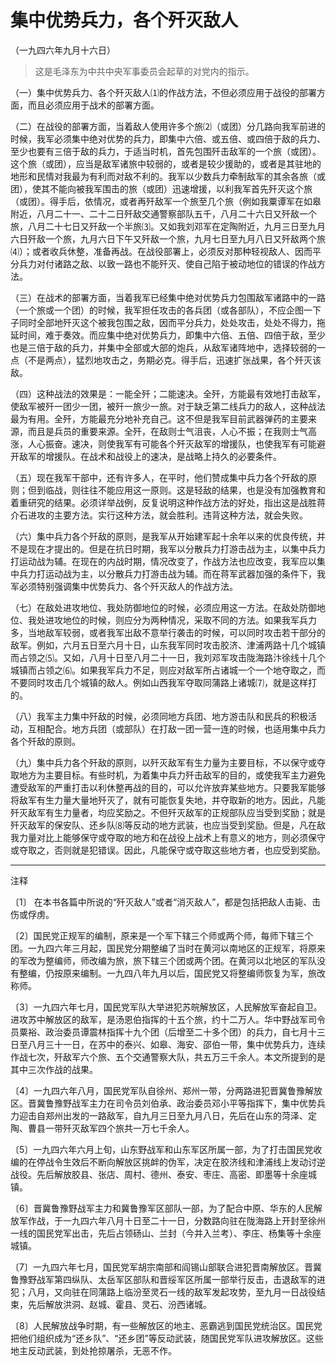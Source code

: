 # 集中优势兵力，各个歼灭敌人

（一九四六年九月十六日）

> 这是毛泽东为中共中央军事委员会起草的对党内的指示。

（一）集中优势兵力、各个歼灭敌人⑴的作战方法，不但必须应用于战役的部署方面，而且必须应用于战术的部署方面。

（二）在战役的部署方面，当着敌人使用许多个旅⑵（或团）分几路向我军前进的时候，我军必须集中绝对优势的兵力，即集中六倍、或五倍、或四倍于敌的兵力、至少也要有三倍于敌的兵力，于适当时机，首先包围歼击敌军的一个旅（或团）。这个旅（或团），应当是敌军诸旅中较弱的，或者是较少援助的，或者是其驻地的地形和民情对我最为有利而对敌不利的。我军以少数兵力牵制敌军的其余各旅（或团），使其不能向被我军围击的旅（或团）迅速增援，以利我军首先歼灭这个旅（或团）。得手后，依情况，或者再歼敌军一个旅至几个旅（例如我粟谭军在如皋附近，八月二十一、二十二日歼敌交通警察部队五千，八月二十六日又歼敌一个旅，八月二十七日又歼敌一个半旅⑶。又如我刘邓军在定陶附近，九月三日至九月六日歼敌一个旅，九月六日下午又歼敌一个旅，九月七日至九月八日又歼敌两个旅⑷）；或者收兵休整，准备再战。在战役部署上，必须反对那种轻视敌人、因而平分兵力对付诸路之敌、以致一路也不能歼灭、使自己陷于被动地位的错误的作战方法。

（三）在战术的部署方面，当着我军已经集中绝对优势兵力包围敌军诸路中的一路（一个旅或一个团）的时候，我军担任攻击的各兵团（或各部队），不应企图一下子同时全部地歼灭这个被我包围之敌，因而平分兵力，处处攻击，处处不得力，拖延时间，难于奏效。而应集中绝对优势兵力，即集中六倍、五倍、四倍于敌，至少也是三倍于敌的兵力，并集中全部或大部的炮兵，从敌军诸阵地中，选择较弱的一点（不是两点），猛烈地攻击之，务期必克。得手后，迅速扩张战果，各个歼灭该敌。

（四）这种战法的效果是：一能全歼；二能速决。全歼，方能最有效地打击敌军，使敌军被歼一团少一团，被歼一旅少一旅。对于缺乏第二线兵力的敌人，这种战法最为有用。全歼，方能最充分地补充自己。这不但是我军目前武器弹药的主要来源，而且是兵员的重要来源。全歼，在敌则士气沮丧，人心不振；在我则士气高涨，人心振奋。速决，则使我军有可能各个歼灭敌军的增援队，也使我军有可能避开敌军的增援队。在战术和战役上的速决，是战略上持久的必要条件。

（五）现在我军干部中，还有许多人，在平时，他们赞成集中兵力各个歼敌的原则；但到临战，则往往不能应用这一原则。这是轻敌的结果，也是没有加强教育和着重研究的结果。必须详举战例，反复说明这种作战方法的好处，指出这是战胜蒋介石进攻的主要方法。实行这种方法，就会胜利。违背这种方法，就会失败。

（六）集中兵力各个歼敌的原则，是我军从开始建军起十余年以来的优良传统，并不是现在才提出的。但是在抗日时期，我军以分散兵力打游击战为主，以集中兵力打运动战为辅。在现在的内战时期，情况改变了，作战方法也应改变，我军应以集中兵力打运动战为主，以分散兵力打游击战为辅。而在蒋军武器加强的条件下，我军必须特别强调集中优势兵力、各个歼灭敌人的作战方法。

（七）在敌处进攻地位、我处防御地位的时候，必须应用这一方法。在敌处防御地位、我处进攻地位的时候，则应分为两种情况，采取不同的方法。如果我军兵力多，当地敌军较弱，或者我军出敌不意举行袭击的时候，可以同时攻击若干部分的敌军。例如，六月五日至六月十日，山东我军同时攻击胶济、津浦两路十几个城镇而占领之⑸。又如，八月十日至八月二十一日，我刘邓军攻击陇海路汴徐线十几个城镇而占领之⑹。如果我军兵力不足，则应对敌军所占诸城一个一个地夺取之，而不要同时攻击几个城镇的敌人。例如山西我军夺取同蒲路上诸城⑺，就是这样打的。

（八）我军主力集中歼敌的时候，必须同地方兵团、地方游击队和民兵的积极活动，互相配合。地方兵团（或部队）在打敌一团一营一连的时候，也适用集中兵力各个歼敌的原则。

（九）集中兵力各个歼敌的原则，以歼灭敌军有生力量为主要目标，不以保守或夺取地方为主要目标。有些时机，为着集中兵力歼击敌军的目的，或使我军主力避免遭受敌军的严重打击以利休整再战的目的，可以允许放弃某些地方。只要我军能够将敌军有生力量大量地歼灭了，就有可能恢复失地，并夺取新的地方。因此，凡能歼灭敌军有生力量者，均应奖励之。不但歼灭敌军的正规部队应当受到奖励；就是歼灭敌军的保安队、还乡队⑻等反动的地方武装，也应当受到奖励。但是，凡在敌我力量对比上能够保守或夺取的地方和在战役上战术上有意义的地方，则必须保守或夺取之，否则就是犯错误。因此，凡能保守或夺取这些地方者，也应受到奖励。

***

注释

〔1〕 在本书各篇中所说的“歼灭敌人”或者“消灭敌人”，都是包括把敌人击毙、击伤或俘虏。

〔2〕国民党正规军的编制，原来是一个军下辖三个师或两个师，每师下辖三个团。一九四六年三月起，国民党分期整编了当时在黄河以南地区的正规军，将原来的军改为整编师，师改编为旅，旅下辖三个团或两个团。在黄河以北地区的军队没有整编，仍按原来编制。一九四八年九月以后，国民党又将整编师恢复为军，旅改称师。

〔3〕一九四六年七月，国民党军队大举进犯苏皖解放区，人民解放军奋起自卫。进攻苏中解放区的敌军，是汤恩伯指挥的十五个旅，约十二万人。华中野战军司令员粟裕、政治委员谭震林指挥十九个团（后增至二十多个团）的兵力，自七月十三日至八月三十一日，在苏中的泰兴、如皋、海安、邵伯一带，集中优势兵力，连续作战七次，歼敌军六个旅、五个交通警察大队，共五万三千余人。本文所提到的是其中三次作战的战果。

〔4〕一九四六年八月，国民党军队自徐州、郑州一带，分两路进犯晋冀鲁豫解放区。晋冀鲁豫野战军主力在司令员刘伯承、政治委员邓小平等指挥下，集中优势兵力迎击自郑州出发的一路敌军，自九月三日至九月八日，先后在山东的菏泽、定陶、曹县一带歼灭敌军四个旅共一万七千余人。

〔5〕一九四六年六月上旬，山东野战军和山东军区所属一部，为了打击国民党收编的在停战令生效后不断向解放区挑衅的伪军，决定在胶济线和津浦线上发动讨逆战役。先后解放胶县、张店、周村、德州、泰安、枣庄、高密、即墨等十余座城镇。

〔6〕晋冀鲁豫野战军主力和冀鲁豫军区部队一部，为了配合中原、华东的人民解放军作战，于一九四六年八月十日至二十一日，分数路向驻在陇海路上开封至徐州一线的国民党军出击，先后占领砀山、兰封（今并入兰考）、李庄、杨集等十余座城镇。

〔7〕一九四六年七月，国民党军胡宗南部和阎锡山部联合进犯晋南解放区。晋冀鲁豫野战军第四纵队、太岳军区部队和晋绥军区所属一部举行反击，击退敌军的进犯；八月，又向驻在同蒲路上临汾至灵石一线的敌军发起攻势，至九月一日战役结束，先后解放洪洞、赵城、霍县、灵石、汾西诸城。

〔8〕人民解放战争时期，有一些解放区的地主、恶霸逃到国民党统治区。国民党把他们组织成为“还乡队”、“还乡团”等反动武装，随国民党军队进攻解放区。这些地主反动武装，到处抢掠屠杀，无恶不作。
